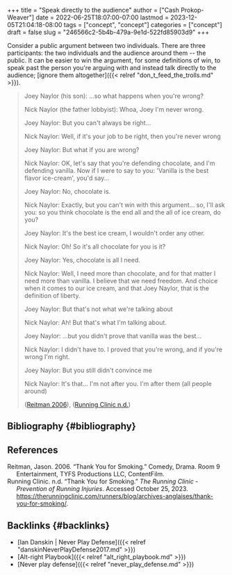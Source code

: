 +++
title = "Speak directly to the audience"
author = ["Cash Prokop-Weaver"]
date = 2022-06-25T18:07:00-07:00
lastmod = 2023-12-05T21:04:18-08:00
tags = ["concept", "concept"]
categories = ["concept"]
draft = false
slug = "246566c2-5b4b-479a-9e1d-522fd85903d9"
+++

Consider a public argument between two individuals. There are three participants: the two individuals and the audience around them -- the public. It can be easier to win the argument, for some definitions of win, to speak past the person you're arguing with and instead talk directly to the audience; [ignore them altogether]({{< relref "don_t_feed_the_trolls.md" >}}).

> Joey Naylor (his son): ...so what happens when you're wrong?
>
> Nick Naylor (the father lobbyist): Whoa, Joey I'm never wrong.
>
> Joey Naylor: But you can't always be right...
>
> Nick Naylor: Well, if it's your job to be right, then you're never wrong
>
> Joey Naylor: But what if you are wrong?
>
> Nick Naylor: OK, let's say that you're defending chocolate, and I'm defending vanilla. Now if I were to say to you: 'Vanilla is the best flavor ice-cream', you'd say...
>
> Joey Naylor: No, chocolate is.
>
> Nick Naylor: Exactly, but you can't win with this argument... so, I'll ask you: so you think chocolate is the end all and the all of ice cream, do you?
>
> Joey Naylor: It's the best ice cream, I wouldn't order any other.
>
> Nick Naylor: Oh! So it's all chocolate for you is it?
>
> Joey Naylor: Yes, chocolate is all I need.
>
> Nick Naylor: Well, I need more than chocolate, and for that matter I need more than vanilla. I believe that we need freedom. And choice when it comes to our ice cream, and that Joey Naylor, that is the definition of liberty.
>
> Joey Naylor: But that's not what we're talking about
>
> Nick Naylor: Ah! But that's what I'm talking about.
>
> Joey Naylor: ...but you didn't prove that vanilla was the best...
>
> Nick Naylor: I didn't have to. I proved that you're wrong, and if you're wrong I'm right.
>
> Joey Naylor: But you still didn't convince me
>
> Nick Naylor: It's that… I'm not after you. I'm after them (all people around)
>
> (<a href="#citeproc_bib_item_1">Reitman 2006</a>), (<a href="#citeproc_bib_item_2">Running Clinic n.d.</a>)


## Bibliography {#bibliography}

## References

<style>.csl-entry{text-indent: -1.5em; margin-left: 1.5em;}</style><div class="csl-bib-body">
  <div class="csl-entry"><a id="citeproc_bib_item_1"></a>Reitman, Jason. 2006. “Thank You for Smoking.” Comedy, Drama. Room 9 Entertainment, TYFS Productions LLC, ContentFilm.</div>
  <div class="csl-entry"><a id="citeproc_bib_item_2"></a>Running Clinic. n.d. “Thank You for Smoking.” <i>The Running Clinic - Prevention of Running Injuries</i>. Accessed October 25, 2023. <a href="https://therunningclinic.com/runners/blog/archives-anglaises/thank-you-for-smoking/">https://therunningclinic.com/runners/blog/archives-anglaises/thank-you-for-smoking/</a>.</div>
</div>


## Backlinks {#backlinks}

-   [Ian Danskin | Never Play Defense]({{< relref "danskinNeverPlayDefense2017.md" >}})
-   [Alt-right Playbook]({{< relref "alt_right_playbook.md" >}})
-   [Never play defense]({{< relref "never_play_defense.md" >}})
